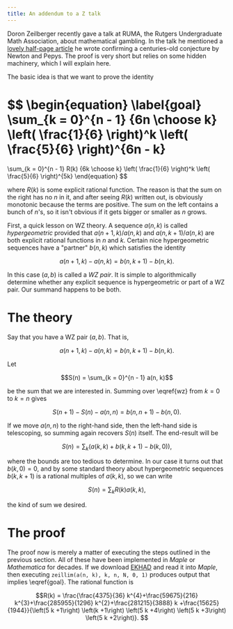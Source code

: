 ```yaml
---
title: An addendum to a Z talk
---
```


Doron Zeilberger recently gave a talk at RUMA, the Rutgers Undergraduate Math
Association, about mathematical gambling. In the talk he mentioned a [lovely
half-page
article](https://sites.math.rutgers.edu/~zeilberg/mamarim/mamarimPDF/pepys.pdf)
he wrote confirming a centuries-old conjecture by Newton and Pepys. The proof
is very short but relies on some hidden machinery, which I will explain here.

The basic idea is that we want to prove the identity

$$
\begin{equation}
    \label{goal}
\sum_{k = 0}^{n - 1} {6n \choose k} \left( \frac{1}{6} \right)^k \left( \frac{5}{6} \right)^{6n - k}
=
\sum_{k = 0}^{n - 1} R(k) {6k \choose k} \left( \frac{1}{6} \right)^k \left( \frac{5}{6} \right)^{5k}
\end{equation}
$$

where $R(k)$ is some explicit rational function. The reason is that the sum on
the right has no $n$ in it, and after seeing $R(k)$ written out, is obviously
monotonic because the terms are positive. The sum on the left contains a bunch
of $n$'s, so it isn't obvious if it gets bigger or smaller as $n$ grows.

First, a quick lesson on WZ theory. A sequence $a(n, k)$ is called
*hypergeometric* provided that $a(n + 1, k) / a(n, k)$ and $a(n, k + 1) / a(n,
k)$ are both explicit rational functions in $n$ and $k$. Certain nice
hypergeometric sequences have a "partner" $b(n, k)$ which satisfies the
identity

$$a(n + 1, k) - a(n, k) = b(n, k + 1) - b(n, k).$$

In this case $(a, b)$ is called a *WZ pair*. It is simple to algorithmically
determine whether any explicit sequence is hypergeometric or part of a WZ pair.
Our summand happens to be both.

# The theory

Say that you have a WZ pair $(a, b)$. That is,

$$
\begin{equation}
\label{wz}
a(n + 1, k) - a(n, k) = b(n, k + 1) - b(n, k).
\end{equation}
$$

Let

$$S(n) = \sum_{k = 0}^{n - 1} a(n, k)$$

be the sum that we are interested in. Summing over \eqref{wz} from $k = 0$ to
$k = n$ gives

$$S(n + 1) - S(n) - a(n, n) = b(n, n + 1) - b(n, 0).$$

If we move $a(n, n)$ to the right-hand side, then the left-hand side is
telescoping, so summing again recovers $S(n)$ itself. The end-result will be

$$S(n) = \sum_k (a(k, k) + b(k, k + 1) - b(k, 0)),$$

where the bounds are too tedious to determine. In our case it turns out that
$b(k, 0) = 0$, and by some standard theory about hypergeometric sequences $b(k,
k + 1)$ is a rational multiples of $a(k, k)$, so we can write

$$S(n) = \sum_k R(k) a(k, k),$$

the kind of sum we desired.

# The proof

The proof now is merely a matter of executing the steps outlined in the
previous section. All of these have been implemented in *Maple* or
*Mathematica* for decades. If we download
[EKHAD](https://sites.math.rutgers.edu/~zeilberg/tokhniot/EKHAD) and read it
into *Maple*, then executing `zeillim(a(n, k), k, n, N, 0, 1)` produces output
that implies \eqref{goal}. The rational function is

$$R(k) =
\frac{\frac{4375}{36} k^{4}+\frac{59675}{216} k^{3}+\frac{285955}{1296} k^{2}+\frac{281215}{3888} k +\frac{15625}{1944}}{\left(5 k +1\right) \left(k +1\right) \left(5 k +4\right) \left(5 k +3\right) \left(5 k +2\right)}.
$$
